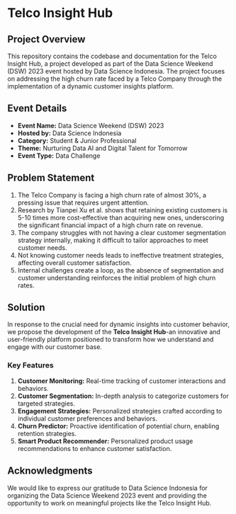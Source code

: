 # Telco Insight Hub

## Project Overview

This repository contains the codebase and documentation for the Telco Insight Hub, a project developed as part of the Data Science Weekend (DSW) 2023 event hosted by Data Science Indonesia. The project focuses on addressing the high churn rate faced by a Telco Company through the implementation of a dynamic customer insights platform.

## Event Details

- **Event Name:** Data Science Weekend (DSW) 2023
- **Hosted by:** Data Science Indonesia
- **Category:** Student & Junior Professional
- **Theme:** Nurturing Data AI and Digital Talent for Tomorrow
- **Event Type:** Data Challenge

## Problem Statement

1. The Telco Company is facing a high churn rate of almost 30%, a pressing issue that requires urgent attention.
2. Research by Tianpei Xu et al. shows that retaining existing customers is 5-10 times more cost-effective than acquiring new ones, underscoring the significant financial impact of a high churn rate on revenue.
3. The company struggles with not having a clear customer segmentation strategy internally, making it difficult to tailor approaches to meet customer needs.
4. Not knowing customer needs leads to ineffective treatment strategies, affecting overall customer satisfaction.
5. Internal challenges create a loop, as the absence of segmentation and customer understanding reinforces the initial problem of high churn rates.

## Solution

In response to the crucial need for dynamic insights into customer behavior, we propose the development of the **Telco Insight Hub**-an innovative and user-friendly platform positioned to transform how we understand and engage with our customer base.

### Key Features

1. **Customer Monitoring:** Real-time tracking of customer interactions and behaviors.
2. **Customer Segmentation:** In-depth analysis to categorize customers for targeted strategies.
3. **Engagement Strategies:** Personalized strategies crafted according to individual customer preferences and behaviors.
4. **Churn Predictor:** Proactive identification of potential churn, enabling retention strategies.
5. **Smart Product Recommender:** Personalized product usage recommendations to enhance customer satisfaction.


## Acknowledgments

We would like to express our gratitude to Data Science Indonesia for organizing the Data Science Weekend 2023 event and providing the opportunity to work on meaningful projects like the Telco Insight Hub.
